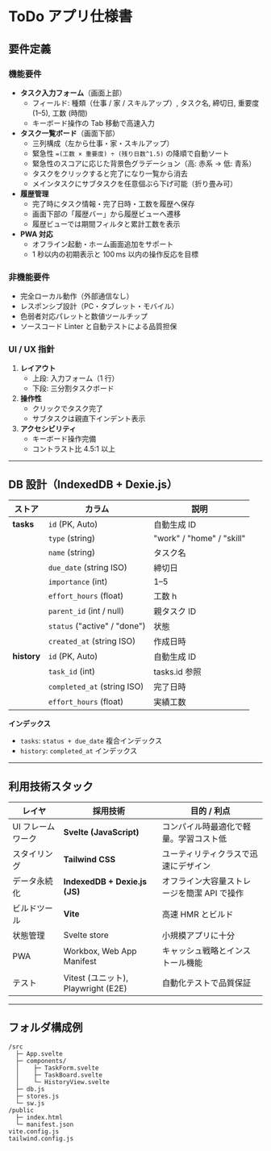 # ToDo アプリ仕様書

## 要件定義

### 機能要件
- **タスク入力フォーム**（画面上部）
  - フィールド: 種類（仕事 / 家 / スキルアップ）, タスク名, 締切日, 重要度 (1–5), 工数 (時間)
  - キーボード操作の Tab 移動で高速入力
- **タスク一覧ボード**（画面下部）
  - 三列構成（左から仕事・家・スキルアップ）
  - 緊急性 `=(工数 × 重要度) ÷ (残り日数^1.5)` の降順で自動ソート
  - 緊急性のスコアに応じた背景色グラデーション（高: 赤系 → 低: 青系）
  - タスクをクリックすると完了になり一覧から消去
  - メインタスクにサブタスクを任意個ぶら下げ可能（折り畳み可）
- **履歴管理**
  - 完了時にタスク情報・完了日時・工数を履歴へ保存
  - 画面下部の「履歴バー」から履歴ビューへ遷移
  - 履歴ビューでは期間フィルタと累計工数を表示
- **PWA 対応**
  - オフライン起動・ホーム画面追加をサポート
  - 1 秒以内の初期表示と 100 ms 以内の操作反応を目標

### 非機能要件
- 完全ローカル動作（外部通信なし）
- レスポンシブ設計（PC・タブレット・モバイル）
- 色弱者対応パレットと数値ツールチップ
- ソースコード Linter と自動テストによる品質担保

### UI / UX 指針
1. **レイアウト**  
   - 上段: 入力フォーム（1 行）  
   - 下段: 三分割タスクボード  
2. **操作性**  
   - クリックでタスク完了  
   - サブタスクは親直下インデント表示  
3. **アクセシビリティ**  
   - キーボード操作完備  
   - コントラスト比 4.5:1 以上  

---

## DB 設計（IndexedDB + Dexie.js）

| ストア | カラム | 説明 |
|-------|--------|------|
| **tasks** | `id` (PK, Auto) | 自動生成 ID |
|  | `type` (string) | "work" / "home" / "skill" |
|  | `name` (string) | タスク名 |
|  | `due_date` (string ISO) | 締切日 |
|  | `importance` (int) | 1–5 |
|  | `effort_hours` (float) | 工数 h |
|  | `parent_id` (int / null) | 親タスク ID |
|  | `status` ("active" / "done") | 状態 |
|  | `created_at` (string ISO) | 作成日時 |
| **history** | `id` (PK, Auto) | 自動生成 ID |
|  | `task_id` (int) | tasks.id 参照 |
|  | `completed_at` (string ISO) | 完了日時 |
|  | `effort_hours` (float) | 実績工数 |

**インデックス**
- `tasks`: `status + due_date` 複合インデックス
- `history`: `completed_at` インデックス

---

## 利用技術スタック

| レイヤ | 採用技術 | 目的 / 利点 |
|-------|---------|------------|
| UI フレームワーク | **Svelte (JavaScript)** | コンパイル時最適化で軽量。学習コスト低 |
| スタイリング | **Tailwind CSS** | ユーティリティクラスで迅速にデザイン |
| データ永続化 | **IndexedDB + Dexie.js (JS)** | オフライン大容量ストレージを簡潔 API で操作 |
| ビルドツール | **Vite** | 高速 HMR とビルド |
| 状態管理 | Svelte store | 小規模アプリに十分 |
| PWA | Workbox, Web App Manifest | キャッシュ戦略とインストール機能 |
| テスト | Vitest (ユニット), Playwright (E2E) | 自動化テストで品質保証 |

---

## フォルダ構成例

```
/src
  ├─ App.svelte
  ├─ components/
  │    ├─ TaskForm.svelte
  │    ├─ TaskBoard.svelte
  │    └─ HistoryView.svelte
  ├─ db.js
  ├─ stores.js
  └─ sw.js
/public
  ├─ index.html
  └─ manifest.json
vite.config.js
tailwind.config.js
```
